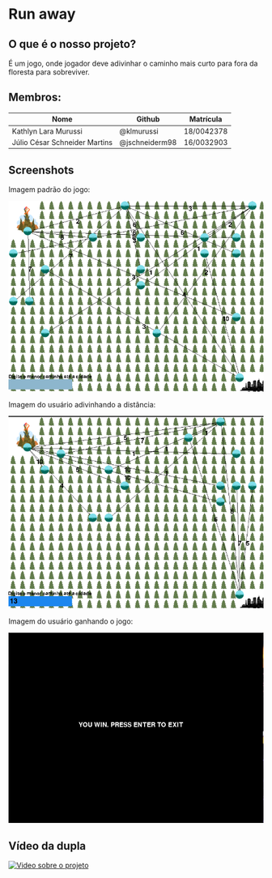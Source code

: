 # Run away

## O que é o nosso projeto?

É um jogo, onde jogador deve adivinhar o caminho mais curto para fora da floresta para sobreviver.

## Membros:

| Nome                          | Github         | Matrícula  |
| ----------------------------- | -------------- | ---------- |
| Kathlyn Lara Murussi          | @klmurussi     | 18/0042378 |
| Júlio César Schneider Martins | @jschneiderm98 | 16/0032903 |

## Screenshots

Imagem padrão do jogo:

![Screenshot do jogo](images/game.png)

Imagem do usuário adivinhando a distância:

![Screenshot da interação do usuário](images/writing.png)

Imagem do usuário ganhando o jogo:

![Screenshot do fim do jogo](images/end.png)

## Vídeo da dupla

[![Video sobre o projeto](https://img.youtube.com/vi/xo4YzWwX518/0.jpg)](https://youtu.be/xo4YzWwX518)
